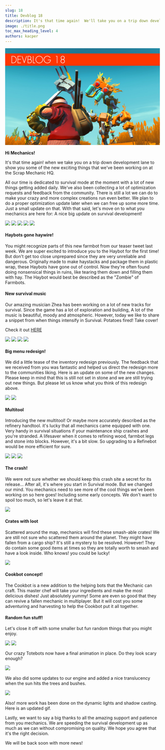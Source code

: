 ```yaml
---
slug: 18
title: Devblog 18
description: It's that time again!  We'll take you on a trip down development lane to show you some of the new exciting things that we've been working on at the Scrap Mechanic HQ!
image: ./title.png
toc_max_heading_level: 4
authors: kacper
---
```


<head>
    <meta name="twitter:card" content="summary_large_image" />
</head>

![](./title.png)

**Hi Mechanics!**

It's that time again! when we take you on a trip down development lane to show you some of the new exciting things that we've been working on at the Scrap Mechanic HQ.
<!--truncate-->
All our time is dedicated to survival mode at the moment with a lot of new things getting added daily. We've also been collecting a lot of optimization requests and feedback from the community. There is still a lot we can do to make your crazy and more complex creations run even better. We plan to do a proper optimization update later when we can free up some more time. Just a small update on that. With that said, let's move on to what you mechanics are here for: A nice big update on survival development!

![](/images/imgur/NC5qnTz.png)
![](/images/imgur/i1EPEqb.png)
![](/images/imgur/Kru4c81.png)
![](/images/imgur/d1H2maK.png)
![](/images/imgur/QHdjyzc.png)

#### Haybots gone haywire!

You might recognize parts of this new farmbot from our teaser tweet last week. We are super excited to introduce you to the Haybot for the first time! But don't get too close unprepared since they are very unreliable and dangerous. Originally made to make haystacks and package them in plastic wrap, these Haybots have gone out of control. Now they're often found doing nonsensical things in ruins, like tearing them down and filling them with hay. The Haybot would best be described as the "Zombie" of Farmbots. 

#### New survival music

Our amazing musician Zhea has been working on a lot of new tracks for survival. Since the game has a lot of exploration and building, A lot of the music is beautiful, moody and atmospheric. However, today we like to share a snippet from when things intensify in Survival. Potatoes fired! Take cover!

Check it out [HERE](https://soundcloud.com/axolotgames/spud-fight-teaser)

![](/images/imgur/ILH3Slt.png)
![](/images/imgur/QmECiEP.png)
![](/images/imgur/biyonHV.png)
![](/images/imgur/ClacFEx.png)

#### Big menu redesign!

We did a little tease of the inventory redesign previously. 
The feedback that we received from you was fantastic and helped us direct the redesign more to the communities liking. Here is an update on some of the new changes. Please keep in mind that this is still not set in stone and we are still trying out new things. But please let us know what you think of this redesign above. 

![](/images/imgur/42V3bNB.png)
![](/images/imgur/u8WlY77.gif)

#### Multitool

Introducing the new multitool! Or maybe more accurately described as the refinery handtool. it's lucky that all mechanics came equipped with one. Very handy in survival situations if your maintenance ship crashes and you're stranded. A lifesaver when it comes to refining wood, farmbot legs and stone into blocks. However, it's a bit slow. So upgrading to a Refinebot would be more efficient for sure.

![](/images/imgur/ZUHX1FO.png)
![](/images/imgur/wJ3wMmH.png)
![](/images/imgur/iJ48kvL.png)

#### The crash!

We were not sure whether we should keep this crash site a secret for its release...
After all, it's where you start in Survival mode. But we changed our mind. You mechanics need to see more of the cool things we've been working on so here goes! Including some early concepts. We don't want to spoil too much, so let's leave it at that. 

![](/images/imgur/3FKatQV.png)

#### Crates with loot

Scattered around the map, mechanics will find these smash-able crates!
We are still not sure who scattered them around the planet. They might have fallen from a cargo ship? It's still a mystery to be resolved. However! They do contain some good items at times so they are totally worth to smash and have a look inside. Who knows! you could be lucky!

![](/images/imgur/tH7e7qR.png)

#### Cookbot concept!

The Cookbot is a new addition to the helping bots that the Mechanic can craft. This master chef will take your ingredients and make the most delicious dishes! Just absolutely yummy! Some are even so good that they can revive a fallen mechanic in multiplayer. But it will cost you some adventuring and harvesting to help the Cookbot put it all together. 

#### Random fun stuff!

Let's close it off with some smaller but fun random things that you might enjoy.

![](/images/imgur/OIqlLBX.gif)
![](/images/imgur/M7p9uhH.gif)

Our crazy Totebots now have a final animation in place. Do they look scary enough? 

![](/images/imgur/JOr7F1W.png)

We also did some updates to our engine and added a nice translucency when the sun hits the trees and bushes. 

![](/images/imgur/kneVg4B.gif)

Also! more work has been done on the dynamic lights and shadow casting. Here is an updated gif.

Lastly, we want to say a big thanks to all the amazing support and patience from you mechanics. 
We are speeding the survival development up as much as we can without compromising on quality. We hope you agree that it's the right decision. 

We will be back soon with more news!


